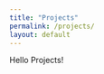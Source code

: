 ```yaml
---
title: "Projects"
permalink: /projects/
layout: default
---
```


<div class="">
    Hello Projects!
</div>